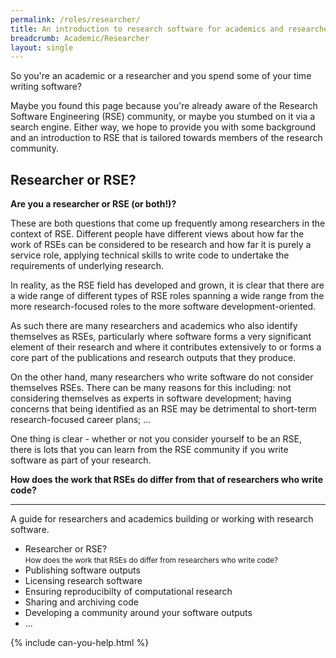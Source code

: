 ```yaml
---
permalink: /roles/researcher/
title: An introduction to research software for academics and researchers
breadcrumb: Academic/Researcher
layout: single
---
```


So you're an academic or a researcher and you spend some of your time writing software?

Maybe you found this page because you're already aware of the Research Software Engineering (RSE) community, or maybe you stumbed on it via a search engine. Either way, we hope to provide you with some background and an introduction to RSE that is tailored towards members of the research community.


## Researcher or RSE?

**Are you a researcher or RSE (or both!)?**

These are both questions that come up frequently among researchers in the context of RSE. Different people have different views about how far the work of RSEs can be considered to be research and how far it is purely a service role, applying technical skills to write code to undertake the requirements of underlying research.

In reality, as the RSE field has developed and grown, it is clear that there are a wide range of different types of RSE roles spanning a wide range from the more research-focused roles to the more software development-oriented.

As such there are many researchers and academics who also identify themselves as RSEs, particularly where software forms a very significant element of their research and where it contributes extensively to or forms a core part of the publications and research outputs that they produce.

On the other hand, many researchers who write software do not consider themselves RSEs. There can be many reasons for this including: not considering themselves as experts in software development; having concerns that being identified as an RSE may be detrimental to short-term research-focused career plans; ...

One thing is clear - whether or not you consider yourself to be an RSE, there is lots that you can learn from the RSE community if you write software as part of your research. 


**How does the work that RSEs do differ from that of researchers who write code?**



---------------

A guide for researchers and academics building or working with research
software.

 - Researcher or RSE?<br/><small>How does the work that RSEs do differ
 from researchers who write code?</small>
 - Publishing software outputs
 - Licensing research software
 - Ensuring reproducibilty of computational research
 - Sharing and archiving code
 - Developing a community around your software outputs
 - ...

 {% include can-you-help.html %}